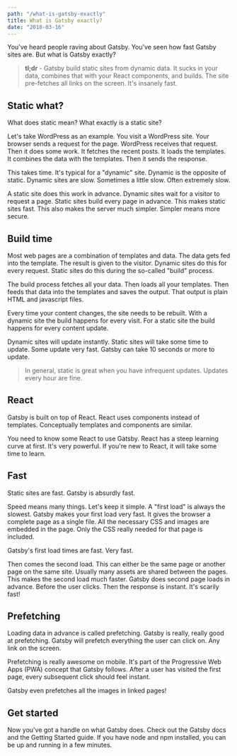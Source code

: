 ```yaml
---
path: "/what-is-gatsby-exactly"
title: What is Gatsby exactly?
date: "2018-03-16"
---
```

You've heard people raving about Gatsby. You've seen how fast Gatsby sites are. But what is Gatsby exactly?

> **tl;dr** - Gatsby build static sites from dynamic data. It sucks in your data, combines that with your React components, and builds. The site pre-fetches all links on the screen. It's insanely fast.

## Static what?

What does static mean? What exactly is a static site?

Let's take WordPress as an example. You visit a WordPress site. Your browser sends a request for the page. WordPress receives that request. Then it does some work. It fetches the recent posts. It loads the templates. It combines the data with the templates. Then it sends the response.

This takes time. It's typical for a "dynamic" site. Dynamic is the opposite of static. Dynamic sites are slow. Sometimes a little slow. Often extremely slow.

A static site does this work in advance. Dynamic sites wait for a visitor to request a page. Static sites build every page in advance. This makes static sites fast. This also makes the server much simpler. Simpler means more secure.

## Build time

Most web pages are a combination of templates and data. The data gets fed into the template. The result is given to the visitor. Dynamic sites do this for every request. Static sites do this during the so-called "build" process.

The build process fetches all your data. Then loads all your templates. Then feeds that data into the templates and saves the output. That output is plain HTML and javascript files.

Every time your content changes, the site needs to be rebuilt. With a dynamic site the build happens for every visit. For a static site the build happens for every content update.

Dynamic sites will update instantly. Static sites will take some time to update. Some update very fast. Gatsby can take 10 seconds or more to update.

> In general, static is great when you have infrequent updates. Updates every hour are fine.

## React

Gatsby is built on top of React. React uses components instead of templates. Conceptually templates and components are similar.

You need to know some React to use Gatsby. React has a steep learning curve at first. It's very powerful. If you're new to React, it will take some time to learn.

## Fast

Static sites are fast. Gatsby is absurdly fast.

Speed means many things. Let's keep it simple. A "first load" is always the slowest. Gatsby makes your first load very fast. It gives the browser a complete page as a single file. All the necessary CSS and images are embedded in the page. Only the CSS really needed for that page is included.

Gatsby's first load times are fast. Very fast.

Then comes the second load. This can either be the same page or another page on the same site. Usually many assets are shared between the pages. This makes the second load much faster. Gatsby does second page loads in advance. Before the user clicks. Then the response is instant. It's scarily fast!

## Prefetching

Loading data in advance is called prefetching. Gatsby is really, really good at prefetching. Gatsby will prefetch everything the user can click on. Any link on the screen.

Prefetching is really awesome on mobile. It's part of the Progressive Web Apps (PWA) concept that Gatsby follows. After a user has visited the first page, every subsequent click should feel instant.

Gatsby even prefetches all the images in linked pages!

## Get started

Now you've got a handle on what Gatsby does. Check out the Gatsby docs and the Getting Started guide. If you have node and npm installed, you can be up and running in a few minutes.
